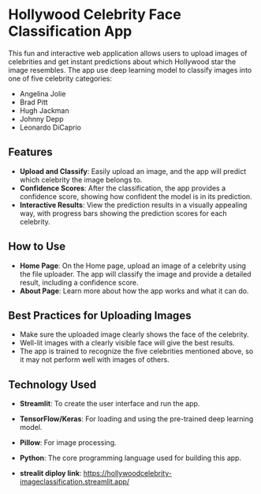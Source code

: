 # Hollywood Celebrity Face Classification App
This fun and interactive web application allows users to upload images of celebrities and get instant predictions about which Hollywood star the image resembles. The app use deep learning model to classify images into one of five celebrity categories:

 - Angelina Jolie
 - Brad Pitt
 - Hugh Jackman
 - Johnny Depp
 - Leonardo DiCaprio

## Features
- **Upload and Classify**: Easily upload an image, and the app will predict which celebrity the image belongs to.
- **Confidence Scores**: After the classification, the app provides a confidence score, showing how confident the model is in its prediction.
- **Interactive Results**: View the prediction results in a visually appealing way, with progress bars showing the prediction scores for each celebrity.

## How to Use
- **Home Page**: On the Home page, upload an image of a celebrity using the file uploader. The app will classify the image and provide a detailed result, including a confidence score.
- **About Page**: Learn more about how the app works and what it can do.

## Best Practices for Uploading Images
- Make sure the uploaded image clearly shows the face of the celebrity.
- Well-lit images with a clearly visible face will give the best results.
- The app is trained to recognize the five celebrities mentioned above, so it may not perform well with images of others.

## Technology Used
- **Streamlit**: To create the user interface and run the app.
- **TensorFlow/Keras**: For loading and using the pre-trained deep learning model.
- **Pillow**: For image processing.
- **Python**: The core programming language used for building this app.

- **strealit diploy link**: https://hollywoodcelebrity-imageclassification.streamlit.app/
